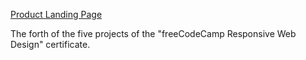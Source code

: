 [Product Landing Page](https://nevzatemreercan.github.io/product-landing-page/)

The forth of the five projects of the "freeCodeCamp Responsive Web Design" certificate.
